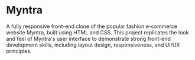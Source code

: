 # Myntra
A fully responsive front-end clone of the popular fashion e-commerce website Myntra, built using HTML and CSS. This project replicates the look and feel of Myntra's user interface to demonstrate strong front-end development skills, including layout design, responsiveness, and UI/UX principles.
